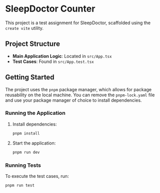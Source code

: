 # SleepDoctor Counter

This project is a test assignment for SleepDoctor, scaffolded using the `create vite` utility.

## Project Structure

- **Main Application Logic**: Located in `src/App.tsx`
- **Test Cases**: Found in `src/App.test.tsx`

## Getting Started

The project uses the `pnpm` package manager, which allows for package reusability on the local machine. You can remove the `pnpm-lock.yaml` file and use your package manager of choice to install dependencies.

### Running the Application

1. Install dependencies:
   ```bash
   pnpm install
   ```
2. Start the application:
   ```bash
   pnpm run dev
   ```

### Running Tests

To execute the test cases, run:

```bash
pnpm run test
```
